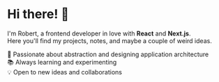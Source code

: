 # Hi there! 👋  

I'm Robert, a frontend developer in love with **React** and **Next.js**.  
Here you'll find my projects, notes, and maybe a couple of weird ideas.  

🧠 Passionate about abstraction and designing application architecture  
📚 Always learning and experimenting  
💡 Open to new ideas and collaborations  
